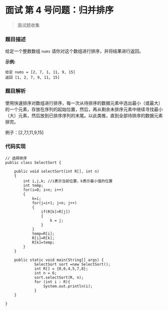 # 面试 第 4 号问题：归并排序

> 面试题收集

### 题目描述

给定一个整数数组 `nums` 请你对这个数组进行排序，并将结果进行返回。

**示例:**

```
给定 nums = [2, 7, 1, 11, 9, 15]
返回 [1, 2, 7, 9, 11, 15]
```

### 题目解析

使用快速排序对数组进行排序，每一次从待排序的数据元素中选出最小（或最大）的一个元素，存放在序列的起始位置，然后，再从剩余未排序元素中继续寻找最小（大）元素，然后放到已排序序列的末尾。以此类推，直到全部待排序的数据元素排完。

例子：[2,7,1,11,9,15]



### 代码实现

```
// 选择排序
public class SelectSort {

	public void selectSort(int R[], int n)
	{
	    int i,j,k; //i表示当前位置，k表示最小值的位置
	    int temp;
	    for(i=0; i<n; i++)
	    {
	        k=i;
	        for(j=i+1; j<n; j++)
	        {
	            if(R[k]>R[j])
	            {
	                k = j;
	            }
	        }
	        temp=R[i];
	        R[i]=R[k];
	        R[k]=temp;
	    }
	}
	
	public static void main(String[] args) {
		     SelectSort sort =new SelectSort();
			 int R[] = {0,6,4,5,7,8};
			 int n = 6;
			 sort.selectSort(R, n);
			 for (int i : R){
				 System.out.println(i);
			 }	
	}

}
```





  
